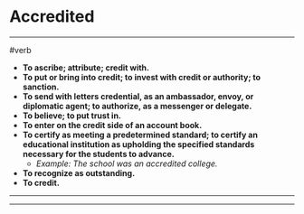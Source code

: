 # Accredited
---
#verb
- **To ascribe; attribute; credit with.**
- **To put or bring into credit; to invest with credit or authority; to sanction.**
- **To send with letters credential, as an ambassador, envoy, or diplomatic agent; to authorize, as a messenger or delegate.**
- **To believe; to put trust in.**
- **To enter on the credit side of an account book.**
- **To certify as meeting a predetermined standard; to certify an educational institution as upholding the specified standards necessary for the students to advance.**
	- _Example: The school was an accredited college._
- **To recognize as outstanding.**
- **To credit.**
---
---
